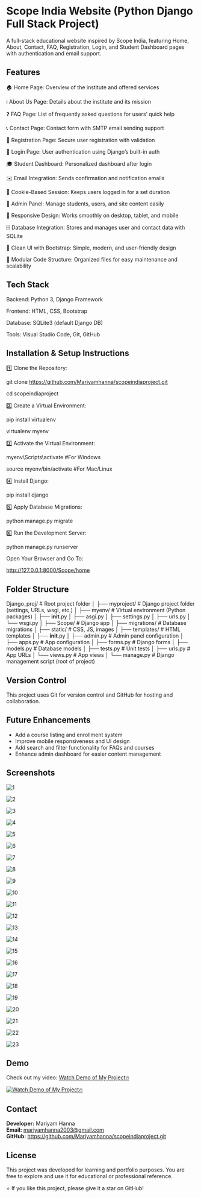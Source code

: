 
# Scope India Website (Python Django Full Stack Project)

A full-stack educational website inspired by Scope India, featuring Home, About, Contact, FAQ, Registration, Login, and Student Dashboard pages with authentication and email support.




## Features
🏠 Home Page: Overview of the institute and offered services

ℹ️ About Us Page: Details about the institute and its mission

❓ FAQ Page: List of frequently asked questions for users’ quick help

📞 Contact Page: Contact form with SMTP email sending support

🧾 Registration Page: Secure user registration with validation

🔐 Login Page: User authentication using Django’s built-in auth

🎓 Student Dashboard: Personalized dashboard after login

✉️ Email Integration: Sends confirmation and notification emails

🍪 Cookie-Based Session: Keeps users logged in for a set duration

🧮 Admin Panel: Manage students, users, and site content easily

📱 Responsive Design: Works smoothly on desktop, tablet, and mobile

🗄️ Database Integration: Stores and manages user and contact data with SQLite

🧰 Clean UI with Bootstrap: Simple, modern, and user-friendly design

🔧 Modular Code Structure: Organized files for easy maintenance and scalability


## Tech Stack
Backend: Python 3, Django Framework

Frontend: HTML, CSS, Bootstrap

Database: SQLite3 (default Django DB)

Tools: Visual Studio Code, Git, GitHub
## Installation & Setup Instructions
1️⃣ Clone the Repository:

git clone https://github.com/Mariyamhanna/scopeindiaproject.git

cd scopeindiaproject

2️⃣ Create a Virtual Environment:

pip install virtualenv

virtualenv myenv

3️⃣ Activate the Virtual Environment:

myenv\Scripts\activate #For Windows

source myenv/bin/activate #For Mac/Linux 

4️⃣ Install Django:

pip install django

5️⃣ Apply Database Migrations:

python manage.py migrate

6️⃣ Run the Development Server:

python manage.py runserver

Open Your Browser and Go To:

http://127.0.0.1:8000/Scope/home



## Folder Structure
Django_proj/                     # Root project folder
│
├── myproject/                   # Django project folder (settings, URLs, wsgi, etc.)
│   ├── myenv/                   # Virtual environment (Python packages)
│   ├── __init__.py
│   ├── asgi.py
│   ├── settings.py
│   ├── urls.py
│   └── wsgi.py
│
├── Scope/                       # Django app
│   ├── migrations/              # Database migrations
│   ├── static/                  # CSS, JS, images
│   ├── templates/               # HTML templates
│   ├── __init__.py
│   ├── admin.py                 # Admin panel configuration
│   ├── apps.py                  # App configuration
│   ├── forms.py                 # Django forms
│   ├── models.py                # Database models
│   ├── tests.py                 # Unit tests
│   ├── urls.py                  # App URLs
│   └── views.py                 # App views
│
└── manage.py                     # Django management script (root of project)
## Version Control
This project uses Git for version control and GitHub for hosting and collaboration.

## Future Enhancements
- Add a course listing and enrollment system  
- Improve mobile responsiveness and UI design  
- Add search and filter functionality for FAQs and courses  
- Enhance admin dashboard for easier content management

## Screenshots

![1](https://github.com/user-attachments/assets/2a9543b0-8684-4cfa-9a7c-2e6d28458fc1)

![2](https://github.com/user-attachments/assets/75e762e9-0d5a-46f7-92f1-aeaf41b61713)

![3](https://github.com/user-attachments/assets/50910b7f-9143-45ec-8493-af016da95960)

![4](https://github.com/user-attachments/assets/2752eff4-42b2-48fa-a201-9ba11763e844)

![5](https://github.com/user-attachments/assets/b9aa70db-8487-4710-9bc5-88e4d6012989)

![6](https://github.com/user-attachments/assets/f5191f60-f36d-4f67-81e2-1533bf4be809)

![7](https://github.com/user-attachments/assets/8e7917d5-a8ad-4d14-ae77-725e70318e62)

![8](https://github.com/user-attachments/assets/e9696f20-34a4-44bc-8f1a-f5edec4eedae)

![9](https://github.com/user-attachments/assets/2da01a0c-686d-4c49-921d-18b7d59dbea4)

![10](https://github.com/user-attachments/assets/63659d11-560f-4ddc-8519-2173eb088208)

![11](https://github.com/user-attachments/assets/421a86b5-c18f-4243-8f08-2c3fd46afb80)

![12](https://github.com/user-attachments/assets/1c036912-8159-4096-a47f-e885843c372b)

![13](https://github.com/user-attachments/assets/54c75228-e46e-415d-924a-2de769135e25)

![14](https://github.com/user-attachments/assets/f4cadfa6-b07a-40d2-8059-97891a26ca9c)

![15](https://github.com/user-attachments/assets/beef971c-5f15-49bf-bcaa-3b05e04aa56f)

![16](https://github.com/user-attachments/assets/7169a3ac-3590-43b9-aa03-0dd6a0d12d95)

![17](https://github.com/user-attachments/assets/831253a6-4dec-4efa-9b22-fda7907ad930)

![18](https://github.com/user-attachments/assets/53a491c9-2a03-478b-8c22-1cf2a2ddd0be)

![19](https://github.com/user-attachments/assets/3dae5617-2fdf-4b24-8cd7-1f8f6b05616f)

![20](https://github.com/user-attachments/assets/8ec656ce-4697-41bf-9f24-fba4e671be17)

![21](https://github.com/user-attachments/assets/3b010294-510a-4f51-af36-21d574d2d7a1)

![22](https://github.com/user-attachments/assets/b8682ed9-a761-4190-be5f-76793babd291)

![23](https://github.com/user-attachments/assets/ee0a9747-be0a-4c5f-be48-17834f01d7aa)

## Demo

Check out my video: [Watch Demo of My Project🔥](https://youtu.be/cgFwYrm57g4)

[![Watch Demo of My Project🔥](https://img.youtube.com/vi/cgFwYrm57g4/0.jpg)](https://youtu.be/cgFwYrm57g4)

## Contact
**Developer:** Mariyam Hanna  
**Email:** mariyamhanna2003@gmail.com  
**GitHub:** https://github.com/Mariyamhanna/scopeindiaproject.git

## License
This project was developed for learning and portfolio purposes.
You are free to explore and use it for educational or professional reference.

⭐ If you like this project, please give it a star on GitHub!

